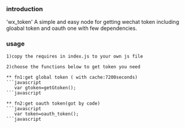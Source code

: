 ### introduction
'wx_token'
A simple and easy node for getting wechat token including gloabal token and oauth one with few dependencies.


### usage

    1)copy the requires in index.js to your own js file

    2)choose the functions below to get token you need

```
** fn1:get global token ( with cache:7200seconds)
```javascript
   var gtoken=getGtoken();
```javascript

** fn2:get oauth token(got by code)
```javascript
   var token=oauth_token();
```javascript



